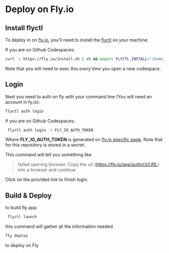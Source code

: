 # Deploy on Fly.io

## Install flyctl

To deploy in on [fly.io](https://fly.io/), you'll need to install the [flyctl](https://fly.io/docs/hands-on/install-flyctl/) on your machine.

If you are on Github Codespaces: 

```bash
curl -L https://fly.io/install.sh | sh && export FLYCTL_INSTALL="/home/codespace/.fly" && export PATH="$FLYCTL_INSTALL/bin:$PATH"
```

Note that you will need to exec this *every time* you open a new codespace.

## Login

Next you need to auth on fly with your command line (You will need an account in fy.io):

```bash
flyctl auth login
```

If you are on Github Codespaces:

```bash
 flyctl auth login -t FLY_IO_AUTH_TOKEN
 ```

Where **FLY_IO_AUTH_TOKEN** is generated on [fly.io specific page](https://fly.io/user/personal_access_tokens). Note that for this repository is stored in a secret.

This command will tell you something like 

> failed opening browser. Copy the url (https://fly.io/app/auth/cli/URL) into a browser and continue

Click on the provided link to finish login.


## Build & Deploy 

to build fly app: 

```bash
 flyctl launch
 ```

 this command will gather all the information needed


 ```bash
 fly deploy 
 ```

 to deploy on Fly